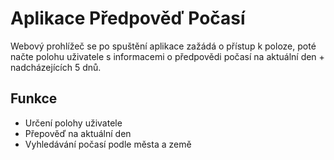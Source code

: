 # Aplikace Předpověď Počasí

Webový prohlížeč se po spuštění aplikace zažádá o přístup k poloze, poté načte polohu uživatele
s informacemi o předpovědi počasí na aktuální den + nadcházejících 5 dnů.

## Funkce
- Určení polohy uživatele
- Přepověď na aktuální den
- Vyhledávání počasí podle města a země


